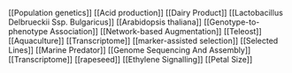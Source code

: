 [[Population genetics]]
[[Acid production]]
[[Dairy Product]]
[[Lactobacillus Delbrueckii Ssp. Bulgaricus]]
[[Arabidopsis thaliana]]
[[Genotype-to-phenotype Association]]
[[Network-based Augmentation]]
[[Teleost]]
[[Aquaculture]]
[[Transcriptome]]
[[marker-assisted selection]]
[[Selected Lines]]
[[Marine Predator]]
[[Genome Sequencing And Assembly]]
[[Transcriptome]]
[[rapeseed]]
[[Ethylene Signalling]]
[[Petal Size]]

